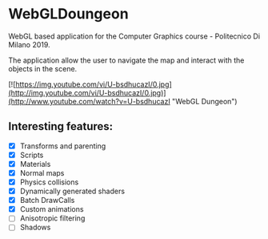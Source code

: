 # WebGLDoungeon
WebGL based application for the Computer Graphics course - Politecnico Di Milano 2019.

The application allow the user to navigate the map and interact with the objects in the scene.

[![https://img.youtube.com/vi/U-bsdhucazI/0.jpg](http://img.youtube.com/vi/U-bsdhucazI/0.jpg)](http://www.youtube.com/watch?v=U-bsdhucazI "WebGL Dungeon")

## Interesting features:

- [x] Transforms and parenting
- [x] Scripts
- [x] Materials
- [x] Normal maps
- [x] Physics collisions
- [x] Dynamically generated shaders
- [x] Batch DrawCalls
- [x] Custom animations
- [ ] Anisotropic filtering
- [ ] Shadows